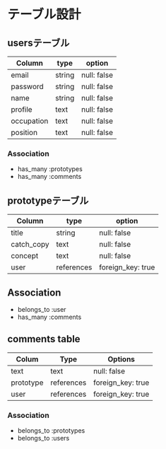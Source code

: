 # テーブル設計

## usersテーブル ##

| Column     | type   | option      |
| ---------- | ------ | ----------- |
| email      | string | null: false |
| password   | string | null: false |
| name       | string | null: false |
| profile    | text   | null: false |
| occupation | text   | null: false |
| position   | text   | null: false |

### Association

- has_many :prototypes
- has_many :comments


## prototypeテーブル ##

| Column     | type       | option            |
| ---------- | ---------- | ----------------- |
| title      | string     | null: false       |
| catch_copy | text       | null: false       |
| concept    | text       | null: false       |
| user       | references | foreign_key: true |

## Association ##

- belongs_to :user
- has_many :comments


## comments table

| Colum    | Type       | Options           |
| -------- | ---------- | ----------------- |
| text     | text       | null: false       |
| prototype| references | foreign_key: true |
| user     | references | foreign_key: true |

### Association

- belongs_to :prototypes
- belongs_to :users
